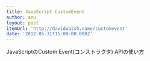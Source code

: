 ```yaml
---
title: JavaScript CustomEvent
author: azu
layout: post
itemUrl: 'http://davidwalsh.name/customevent'
date: '2012-05-31T15:00:00.000Z'
---
```

JavaScriptのCustom Event(コンストラクタ) APIの使い方
